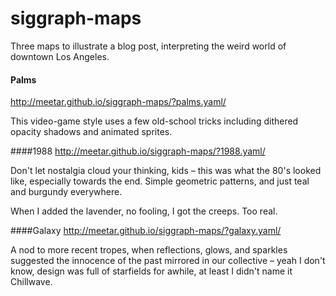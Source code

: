# siggraph-maps

Three maps to illustrate a blog post, interpreting the weird world of downtown Los Angeles.

#### Palms
http://meetar.github.io/siggraph-maps/?palms.yaml/

This video-game style uses a few old-school tricks including dithered opacity shadows and animated sprites.

####1988
http://meetar.github.io/siggraph-maps/?1988.yaml/

Don't let nostalgia cloud your thinking, kids – this was what the 80's looked like, especially towards the end. Simple geometric patterns, and just teal and burgundy everywhere.

When I added the lavender, no fooling, I got the creeps. Too real.

####Galaxy
http://meetar.github.io/siggraph-maps/?galaxy.yaml/

A nod to more recent tropes, when reflections, glows, and sparkles suggested the innocence of the past mirrored in our collective – yeah I don't know, design was full of starfields for awhile, at least I didn't name it Chillwave.
